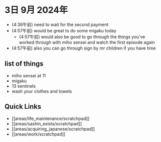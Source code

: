 # 3日 9月 2024年
- (4:36午前) need to wait for the second payment
- (4:57午前) would be great to do some migaku today
  - (4:57午前) would also be good to go through the things you've worked through with miho sensei and watch the first episode again
- (4:57午前) also you can go through sign by mr children if you have time


## list of things
  - miho sensei at 11
  - migaku
  - 13 sentinels
  - wash your clothes and towels



 



## Quick Links
- [[areas/life_maintenance/scratchpad]]
- [[areas/sashin_exists/scratchpad]]
- [[areas/acquiring_japanese/scratchpad]]
- [[areas/work/scratchpad]]
